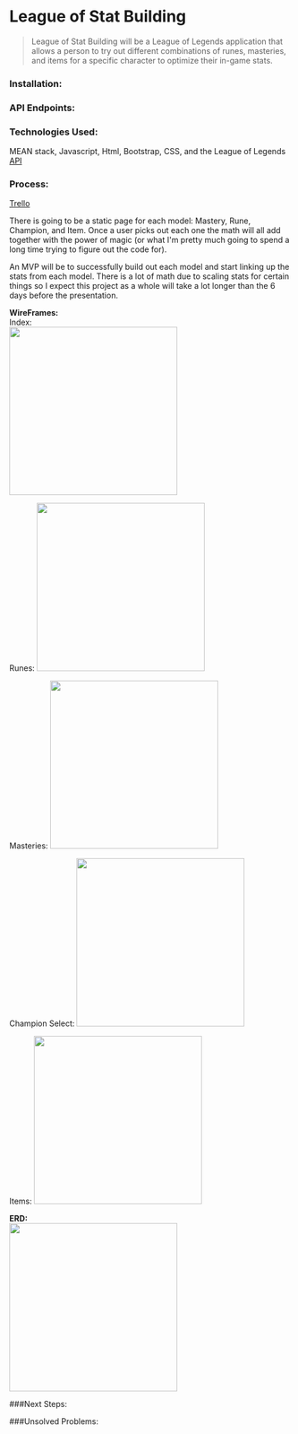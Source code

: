 # League of Stat Building

> League of Stat Building will be a League of Legends application that allows a person to try out different combinations of runes, masteries, and items for a specific character to optimize their in-game stats.

### Installation:

### API Endpoints:

### Technologies Used:
MEAN stack, Javascript, Html, Bootstrap, CSS, and the League of Legends [API](https://developer.riotgames.com/api-methods/#lol-static-data-v3/GET_getItemList)

### Process:
[Trello](https://trello.com/b/cWwcNknZ/project-4)

There is going to be a static page for each model: Mastery, Rune, Champion, and Item. Once a user picks out each one the math will all add together with the power of magic (or what I'm pretty much going to spend a long time trying to figure out the code for).

An MVP will be to successfully build out each model and start linking up the stats from each model. There is a lot of math due to scaling stats for certain things so I expect this project as a whole will take a lot longer than the 6 days before the presentation.

**WireFrames:**  
Index:  
<img src="Readme_assets/index.JPG" width="300px">  
  
  Runes:
  <img src="Readme_assets/runes.JPG" width="300px">  
    
  Masteries:
  <img src="Readme_assets/masteries.JPG" width="300px">  
    
  Champion Select:
  <img src="Readme_assets/Champion.JPG" width="300px">  
    
  Items:
  <img src="Readme_assets/items.JPG" width="300px">

**ERD:**  
<img src="Readme_assets/erd.JPG" width="300px">

###Next Steps:

###Unsolved Problems:


